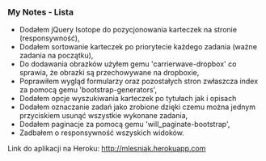 ### My Notes - Lista

* Dodałem jQuery Isotope do pozycjonowania karteczek na stronie (responsywność),
* Dodałem sortowanie karteczek po priorytecie każdego zadania (ważne zadania na początku),
* Do dodawania obrazków użyłem gemu 'carrierwave-dropbox' co sprawia, że obrazki są przechowywane na dropboxie, 
* Poprawiłem wygląd formularzy oraz pozostałych stron zwłaszcza index za pomocą gemu 'bootstrap-generators',
* Dodałem opcje wyszukiwania karteczek po tytułach jak i opisach
* Dodałem oznaczanie zadań jako zrobione dzięki czemu można jednym przyciskiem usunąć wszystkie wykonane zadania,
* Dodałem paginacje za pomocą gemu 'will_paginate-bootstrap',
* Zadbałem o responsywność wszyskich widoków.

Link do aplikacji na Heroku:
http://mlesniak.herokuapp.com
